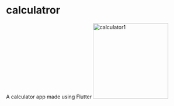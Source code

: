 

# calculatror
 A calculator app made using Flutter
<img width="206" alt="calculator1" src="https://user-images.githubusercontent.com/102553705/196303309-325ab37b-6ada-4bb0-b6fd-869f2198a23d.png">
